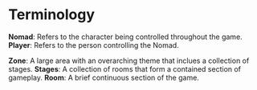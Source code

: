 # Terminology

**Nomad**: Refers to the character being controlled throughout the game.
**Player**: Refers to the person controlling the Nomad.

**Zone**: A large area with an overarching theme that inclues a collection of stages.
**Stages**: A collection of rooms that form a contained section of gameplay. 
**Room**: A brief continuous section of the game.